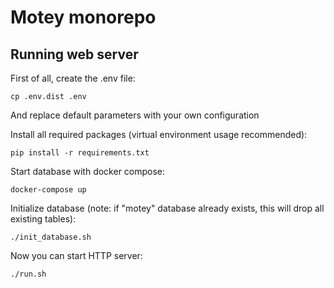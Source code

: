 # Motey monorepo

## Running web server

First of all, create the .env file:
```shell
cp .env.dist .env
```
And replace default parameters with your own configuration

Install all required packages (virtual environment usage recommended):
```shell
pip install -r requirements.txt
```

Start database with docker compose:
```shell
docker-compose up
```

Initialize database (note: if "motey" database already exists, this will drop all existing tables):
```shell
./init_database.sh
```

Now you can start HTTP server:
```shell
./run.sh
```